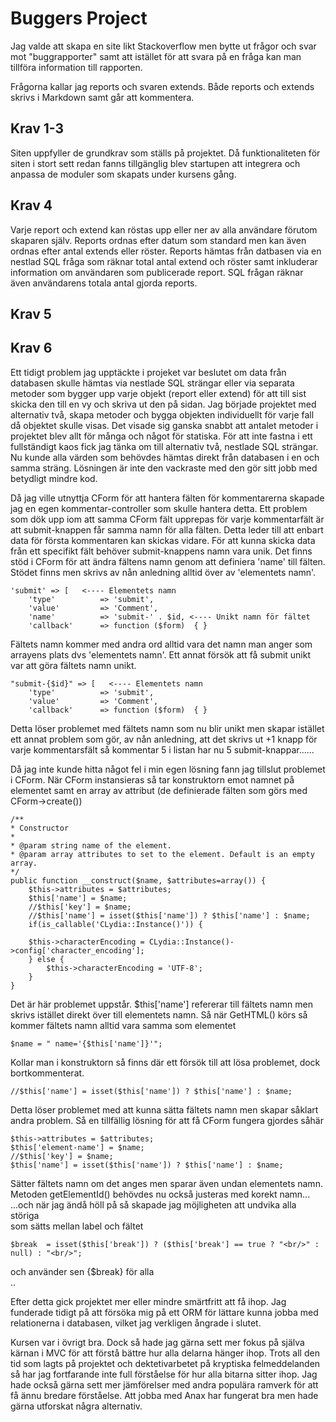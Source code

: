 # Buggers Project

Jag valde att skapa en site likt Stackoverflow men bytte ut frågor och svar mot "buggrapporter" samt att istället för att svara på en fråga kan man tillföra information till rapporten.

Frågorna kallar jag reports och svaren extends. Både reports och extends skrivs i Markdown samt går att kommentera.

## Krav 1-3
Siten uppfyller de grundkrav som ställs på projektet. 
Då funktionaliteten för siten i stort sett redan fanns tillgänglig blev startupen att integrera och anpassa de moduler som skapats under kursens gång.

## Krav 4 
Varje report och extend kan röstas upp eller ner av alla användare förutom skaparen själv. Reports ordnas efter datum som standard men kan även ordnas efter antal extends eller röster. Reports hämtas från datbasen via en nestlad SQL fråga som räknar total antal extend och röster samt inkluderar information om användaren som publicerade report. SQL frågan räknar även användarens  totala antal gjorda reports.

## Krav 5

## Krav 6

Ett tidigt problem jag upptäckte i projeket var beslutet om data från databasen skulle hämtas via nestlade SQL strängar eller via separata metoder som bygger upp varje objekt (report eller extend) för att till sist skicka den till en vy och skriva ut den på sidan. 
Jag började projektet med alternativ två, skapa metoder och bygga objekten individuellt för varje fall då objektet skulle visas. Det visade sig ganska snabbt att antalet metoder i projektet blev allt för många och något för statiska. För att inte fastna i ett fullständigt kaos fick jag tänka om till alternativ två, nestlade SQL strängar.
Nu kunde alla värden som behövdes hämtas direkt från databasen i en och samma sträng. Lösningen är inte den vackraste med den gör sitt jobb med betydligt mindre kod.

Då jag ville utnyttja CForm för att hantera fälten för kommentarerna skapade jag en egen  kommentar-controller som skulle hantera detta. Ett problem som dök upp iom att samma CForm fält upprepas för varje kommentarfält är att submit-knappen får samma namn för alla fälten. Detta leder till att enbart data för första kommentaren kan skickas vidare. 
För att kunna skicka data från ett specifikt fält behöver submit-knappens namn vara unik. Det finns stöd i CForm för att ändra fältens namn genom att definiera 'name' till fälten. Stödet finns men skrivs av nån anledning alltid över av 'elementets namn'.

```
'submit' => [   <---- Elementets namn
    'type'          => 'submit',
    'value'         => 'Comment',
    'name'          => 'submit-' . $id, <---- Unikt namn för fältet
    'callback'      => function ($form)  { }
```

Fältets namn kommer med andra ord alltid vara det namn man anger som arrayens plats dvs 'elementets namn'. Ett annat försök att få submit unikt var att göra fältets namn unikt.

```
"submit-{$id}" => [   <---- Elementets namn
    'type'          => 'submit',
    'value'         => 'Comment',
    'callback'      => function ($form)  { } 
```

Detta löser problemet med fältets namn som nu blir unikt men skapar istället ett annat problem som gör, av nån anledning, att det skrivs ut +1 knapp för varje kommentarsfält så kommentar 5 i listan har nu 5 submit-knappar......  

Då jag inte kunde hitta något fel i min egen lösning fann jag tillslut problemet i CForm.
När CForm instansieras så tar konstruktorn emot namnet på elementet samt en array av attribut (de definierade fälten som görs med CForm->create())

```
/**
* Constructor
*
* @param string name of the element.
* @param array attributes to set to the element. Default is an empty array.
*/
public function __construct($name, $attributes=array()) {
	$this->attributes = $attributes; 
	$this['name'] = $name;
	//$this['key'] = $name;
	//$this['name'] = isset($this['name']) ? $this['name'] : $name;
	if(is_callable('CLydia::Instance()')) {
	
	$this->characterEncoding = CLydia::Instance()->config['character_encoding'];
	} else {
		$this->characterEncoding = 'UTF-8';
	}
}
```

Det är här problemet uppstår. 
$this['name'] refererar till fältets namn men skrivs istället direkt över till elementets namn.
Så när GetHTML() körs så kommer fältets namn alltid vara samma som elementet

```
$name = " name='{$this['name']}'";
```

Kollar man i konstruktorn så finns där ett försök till att lösa problemet, dock bortkommenterat.

```
//$this['name'] = isset($this['name']) ? $this['name'] : $name;
```

Detta löser problemet med att kunna sätta fältets namn men skapar såklart andra problem. Så en tillfällig lösning för att få CForm fungera gjordes såhär

```
$this->attributes = $attributes;
$this['element-name'] = $name;
//$this['key'] = $name;
$this['name'] = isset($this['name']) ? $this['name'] : $name;
```

Sätter fältets namn om det anges men sparar även undan elementets namn.
Metoden getElementId() behövdes nu också justeras med korekt namn... 
...och när jag ändå höll på så skapade jag möjligheten att undvika alla störiga <br>
som sätts mellan label och fältet

```
$break  = isset($this['break']) ? ($this['break'] == true ? "<br/>" : null) : "<br/>";
```
och använder sen {$break} för alla <br/>..

Efter detta gick projektet mer eller mindre smärtfritt att få ihop. 
Jag funderade tidigt på att försöka mig på ett ORM för lättare kunna jobba med relationerna i databasen, vilket jag verkligen ångrade i slutet.

Kursen var i övrigt bra. Dock så hade jag gärna sett mer fokus på själva kärnan i MVC för att förstå bättre hur alla delarna hänger ihop. Trots all den tid som lagts på projektet och dektetivarbetet på kryptiska felmeddelanden så har jag fortfarande inte full förståelse för hur alla bitarna sitter ihop.
Jag hade också gärna sett mer jämförelser med andra populära ramverk för att få ännu bredare förståelse. Att jobba med Anax har fungerat bra men hade gärna utforskat några alternativ.